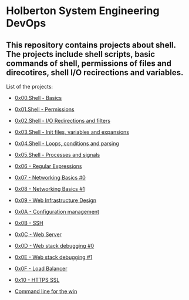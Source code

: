 # Holberton System Engineering DevOps

**This repository contains projects about shell. The projects include shell scripts, basic commands of shell, permissions of files and direcotires, shell I/O recirections and variables.**
---
List of the projects:

- [0x00.Shell - Basics](https://github.com/KristiSeraj/holberton-system_engineering-devops/tree/main/0x00-shell_basics)

- [0x01.Shell - Permissions](https://github.com/KristiSeraj/holberton-system_engineering-devops/tree/main/0x01-shell_permissions)

- [0x02.Shell - I/O Redirections and filters](https://github.com/KristiSeraj/holberton-system_engineering-devops/tree/main/0x02-shell_redirections)

- [0x03.Shell - Init files, variables and expansions](https://github.com/KristiSeraj/holberton-system_engineering-devops/tree/main/0x03-shell_variables_expansions)

- [0x04.Shell - Loops, conditions and parsing](https://github.com/KristiSeraj/holberton-system_engineering-devops/tree/main/0x04-loops_conditions_and_parsing)

- [0x05.Shell - Processes and signals](https://github.com/KristiSeraj/holberton-system_engineering-devops/tree/main/0x05-processes_and_signals)

- [0x06 - Regular Expressions](https://github.com/KristiSeraj/holberton-system_engineering-devops/tree/main/0x06-regular_expressions)

- [0x07 - Networking Basics #0](https://github.com/KristiSeraj/holberton-system_engineering-devops/tree/main/0x07-networking_basics)

- [0x08 - Networking Basics #1](https://github.com/KristiSeraj/holberton-system_engineering-devops/tree/main/0x08-networking_basics_2)

- [0x09 - Web Infrastructure Design](https://github.com/KristiSeraj/holbertonschool-system_engineering-devops/tree/main/0x09-web_infrastructure_design)

- [0x0A - Configuration management](https://github.com/KristiSeraj/holbertonschool-system_engineering-devops/tree/main/0x0A-configuration_management)

- [0x0B - SSH](https://github.com/KristiSeraj/holbertonschool-system_engineering-devops/tree/main/0x0B-ssh)

- [0x0C - Web Server](https://github.com/KristiSeraj/holbertonschool-system_engineering-devops/tree/main/0x0C-web_server)

- [0x0D - Web stack debugging #0](https://github.com/KristiSeraj/holbertonschool-system_engineering-devops/tree/main/0x0D-web_stack_debugging_0)

- [0x0E - Web stack debugging #1](https://github.com/KristiSeraj/holbertonschool-system_engineering-devops/tree/main/0x0E-web_stack_debugging_1)

- [0x0F - Load Balancer](https://github.com/KristiSeraj/holbertonschool-system_engineering-devops/tree/main/0x0F-load_balancer)

- [0x10 - HTTPS SSL](https://github.com/KristiSeraj/holbertonschool-system_engineering-devops/tree/main/0x10-https_ssl)

- [Command line for the win](https://github.com/KristiSeraj/holbertonschool-system_engineering-devops/tree/main/command_line_for_the_win)
